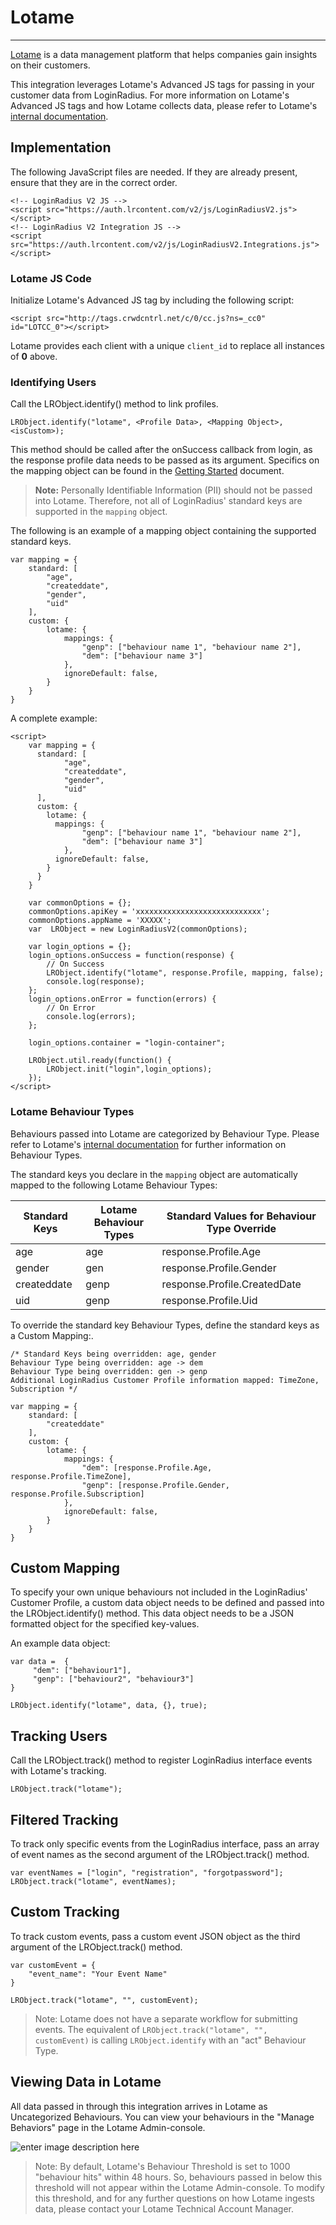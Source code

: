 # Lotame

---

[Lotame](https://www.lotame.com/) is a data management platform that helps companies gain insights on their customers.

This integration leverages Lotame's Advanced JS tags for passing in your customer data from LoginRadius. For more information on Lotame's Advanced JS tags and how Lotame collects data, please refer to Lotame's [internal documentation](https://mylotame.force.com/s/article/The-Advanced-JavaScript-Tags-and-Passing-Data-to-Lotame).

## Implementation

The following JavaScript files are needed. If they are already present, ensure that they are in the correct order.

```
<!-- LoginRadius V2 JS -->
<script src="https://auth.lrcontent.com/v2/js/LoginRadiusV2.js"></script>
<!-- LoginRadius V2 Integration JS -->
<script src="https://auth.lrcontent.com/v2/js/LoginRadiusV2.Integrations.js"></script>
```

### Lotame JS Code

Initialize Lotame's Advanced JS tag by including the following script:

```
<script src="http://tags.crwdcntrl.net/c/0/cc.js?ns=_cc0" id="LOTCC_0"></script>
```

Lotame provides each client with a unique `client_id` to replace all instances of **0** above.

### Identifying Users

Call the LRObject.identify() method to link profiles.

```
LRObject.identify("lotame", <Profile Data>, <Mapping Object>, <isCustom>);
```

This method should be called after the onSuccess callback from login, as the response profile data needs to be passed as its argument. Specifics on the mapping object can be found in the [Getting Started](https://www.loginradius.com/docs/api/v2/integrations/getting-started#descriptionofmapping2) document.

> **Note:** Personally Identifiable Information (PII) should not be passed into Lotame. Therefore, not all of LoginRadius' standard keys are supported in the `mapping` object.

The following is an example of a mapping object containing the supported standard keys.

```
var mapping = {
	standard: [
    	"age",
	    "createddate",
        "gender",
        "uid"
	],
	custom: {
		lotame: {
			mappings: {
				"genp": ["behaviour name 1", "behaviour name 2"],
				"dem": ["behaviour name 3"]
			},
			ignoreDefault: false,
		}
	}
}
```

A complete example:

```
<script>
    var mapping = {
      standard: [
            "age",
            "createddate",
            "gender",
            "uid"
      ],
      custom: {
        lotame: {
          mappings: {
				"genp": ["behaviour name 1", "behaviour name 2"],
				"dem": ["behaviour name 3"]
			},
          ignoreDefault: false,
        }
      }
    }

    var commonOptions = {};
    commonOptions.apiKey = 'xxxxxxxxxxxxxxxxxxxxxxxxxxxx';
    commonOptions.appName = 'XXXXX';
    var  LRObject = new LoginRadiusV2(commonOptions);

    var login_options = {};
    login_options.onSuccess = function(response) {
    	// On Success
    	LRObject.identify("lotame", response.Profile, mapping, false);
    	console.log(response);
    };
    login_options.onError = function(errors) {
    	// On Error
    	console.log(errors);
    };

    login_options.container = "login-container";

    LRObject.util.ready(function() {
    	LRObject.init("login",login_options);
    });
</script>
```

### Lotame Behaviour Types

Behaviours passed into Lotame are categorized by Behaviour Type. Please refer to Lotame's [internal documentation](https://mylotame.force.com/s/article/The-Advanced-JavaScript-Tags-and-Passing-Data-to-Lotame) for further information on Behaviour Types.

The standard keys you declare in the `mapping` object are automatically mapped to the following Lotame Behaviour Types:

| Standard Keys | Lotame Behaviour Types | Standard Values for Behaviour Type Override    |
|---------------|------------------------|------------------------------------------------|
| age           | age                    | response.Profile.Age                           |
| gender        | gen                    | response.Profile.Gender                        |
| createddate   | genp                   | response.Profile.CreatedDate                   |
| uid           | genp                   | response.Profile.Uid                           |


To override the standard key Behaviour Types, define the standard keys as a Custom Mapping:.

```
/* Standard Keys being overridden: age, gender
Behaviour Type being overridden: age -> dem
Behaviour Type being overridden: gen -> genp
Additional LoginRadius Customer Profile information mapped: TimeZone, Subscription */

var mapping = {
	standard: [
        "createddate"
    ],
	custom: {
		lotame: {
			mappings: {
				"dem": [response.Profile.Age, response.Profile.TimeZone],
                "genp": [response.Profile.Gender, response.Profile.Subscription]
			},
			ignoreDefault: false,
		}
	}
}
```

## Custom Mapping

To specify your own unique behaviours not included in the LoginRadius' Customer Profile, a custom data object needs to be defined and passed into the LRObject.identify() method. This data object needs to be a JSON formatted object for the specified key-values.

An example data object:

```
var data =  {
     "dem": ["behaviour1"],
     "genp": ["behaviour2", "behaviour3"]
}

LRObject.identify("lotame", data, {}, true);
```

## Tracking Users

Call the LRObject.track() method to register LoginRadius interface events with Lotame's tracking.

```
LRObject.track("lotame");
```

## Filtered Tracking

To track only specific events from the LoginRadius interface, pass an array of event names as the second argument of the LRObject.track() method.

```
var eventNames = ["login", "registration", "forgotpassword"];
LRObject.track("lotame", eventNames);
```

## Custom Tracking

To track custom events, pass a custom event JSON object as the third argument of the LRObject.track() method.

```
var customEvent = {
	"event_name": "Your Event Name"
}

LRObject.track("lotame", "", customEvent);
```

> Note: Lotame does not have a separate workflow for submitting events. The equivalent of `LRObject.track("lotame", "", customEvent)` is calling `LRObject.identify` with an "act" Behaviour Type.

## Viewing Data in Lotame

All data passed in through this integration arrives in Lotame as Uncategorized Behaviours. You can view your behaviours in the "Manage Behaviors" page in the Lotame Admin-console.

![enter image description here](https://apidocs.lrcontent.com/images/lotame_manage_behaviours_85095b5f380c9767c5.44131368.png "enter image title here")

> Note: By default, Lotame's Behaviour Threshold is set to 1000 "behaviour hits" within 48 hours. So, behaviours passed in below this threshold will not appear within the Lotame Admin-console. To modify this threshold, and for any further questions on how Lotame ingests data, please contact your Lotame Technical Account Manager.
